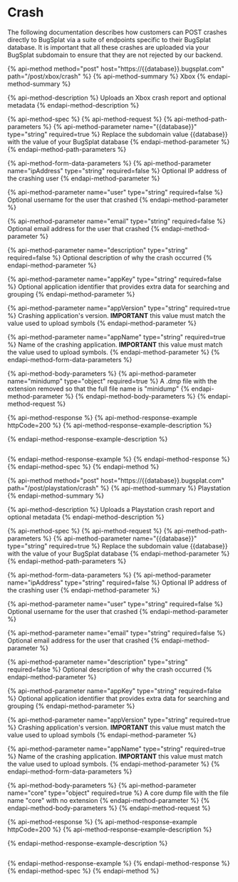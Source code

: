 # Crash

The following documentation describes how customers can POST crashes directly to BugSplat via a suite of endpoints specific to their BugSplat database. It is important that all these crashes are uploaded via your BugSplat subdomain to ensure that they are not rejected by our backend.

{% api-method method="post" host="https://{{database}}.bugsplat.com" path="/post/xbox/crash" %}
{% api-method-summary %}
Xbox
{% endapi-method-summary %}

{% api-method-description %}
Uploads an Xbox crash report and optional metadata
{% endapi-method-description %}

{% api-method-spec %}
{% api-method-request %}
{% api-method-path-parameters %}
{% api-method-parameter name="{{database}}" type="string" required=true %}
Replace the subdomain value {{database}} with the value of your BugSplat database
{% endapi-method-parameter %}
{% endapi-method-path-parameters %}

{% api-method-form-data-parameters %}
{% api-method-parameter name="ipAddress" type="string" required=false %}
Optional IP address of the crashing user
{% endapi-method-parameter %}

{% api-method-parameter name="user" type="string" required=false %}
Optional username for the user that crashed
{% endapi-method-parameter %}

{% api-method-parameter name="email" type="string" required=false %}
Optional email address for the user that crashed
{% endapi-method-parameter %}

{% api-method-parameter name="description" type="string" required=false %}
Optional description of why the crash occurred
{% endapi-method-parameter %}

{% api-method-parameter name="appKey" type="string" required=false %}
Optional application identifier that provides extra data for searching and grouping
{% endapi-method-parameter %}

{% api-method-parameter name="appVersion" type="string" required=true %}
Crashing application's version. **IMPORTANT** this value must match the value used to upload symbols
{% endapi-method-parameter %}

{% api-method-parameter name="appName" type="string" required=true %}
Name of the crashing application. **IMPORTANT** this value must match the value used to upload symbols.
{% endapi-method-parameter %}
{% endapi-method-form-data-parameters %}

{% api-method-body-parameters %}
{% api-method-parameter name="minidump" type="object" required=true %}
A .dmp file with the extension removed so that the full file name is "minidump"
{% endapi-method-parameter %}
{% endapi-method-body-parameters %}
{% endapi-method-request %}

{% api-method-response %}
{% api-method-response-example httpCode=200 %}
{% api-method-response-example-description %}

{% endapi-method-response-example-description %}

```

```
{% endapi-method-response-example %}
{% endapi-method-response %}
{% endapi-method-spec %}
{% endapi-method %}

{% api-method method="post" host="https://{{database}}.bugsplat.com" path="/post/playstation/crash" %}
{% api-method-summary %}
Playstation
{% endapi-method-summary %}

{% api-method-description %}
Uploads a Playstation crash report and optional metadata
{% endapi-method-description %}

{% api-method-spec %}
{% api-method-request %}
{% api-method-path-parameters %}
{% api-method-parameter name="{{database}}" type="string" required=true %}
Replace the subdomain value {{database}} with the value of your BugSplat database
{% endapi-method-parameter %}
{% endapi-method-path-parameters %}

{% api-method-form-data-parameters %}
{% api-method-parameter name="ipAddress" type="string" required=false %}
Optional IP address of the crashing user
{% endapi-method-parameter %}

{% api-method-parameter name="user" type="string" required=false %}
Optional username for the user that crashed
{% endapi-method-parameter %}

{% api-method-parameter name="email" type="string" required=false %}
Optional email address for the user that crashed
{% endapi-method-parameter %}

{% api-method-parameter name="description" type="string" required=false %}
Optional description of why the crash occurred
{% endapi-method-parameter %}

{% api-method-parameter name="appKey" type="string" required=false %}
Optional application identifier that provides extra data for searching and grouping
{% endapi-method-parameter %}

{% api-method-parameter name="appVersion" type="string" required=true %}
Crashing application's version. **IMPORTANT** this value must match the value used to upload symbols
{% endapi-method-parameter %}

{% api-method-parameter name="appName" type="string" required=true %}
Name of the crashing application. **IMPORTANT** this value must match the value used to upload symbols.
{% endapi-method-parameter %}
{% endapi-method-form-data-parameters %}

{% api-method-body-parameters %}
{% api-method-parameter name="core" type="object" required=true %}
A core dump file with the file name "core" with no extension
{% endapi-method-parameter %}
{% endapi-method-body-parameters %}
{% endapi-method-request %}

{% api-method-response %}
{% api-method-response-example httpCode=200 %}
{% api-method-response-example-description %}

{% endapi-method-response-example-description %}

```

```
{% endapi-method-response-example %}
{% endapi-method-response %}
{% endapi-method-spec %}
{% endapi-method %}


